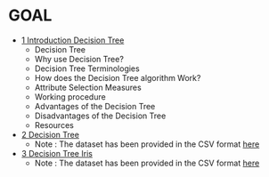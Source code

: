 # GOAL

- [1 Introduction Decision Tree](1_Introduction_Decision_Tree.md)
  - Decision Tree
  - Why use Decision Tree?
  - Decision Tree Terminologies
  - How does the Decision Tree algorithm Work?
  - Attribute Selection Measures
  - Working procedure
  - Advantages of the Decision Tree
  - Disadvantages of the Decision Tree
  - Resources
- [2 Decision Tree](2_Decision_Tree.ipynb)
  -  Note : The dataset has been provided in the CSV format [here](iris.csv)
- [3 Decision Tree Iris](3_DecisionTree_iris.ipynb)
  -  Note : The dataset has been provided in the CSV format [here](iris.csv)
